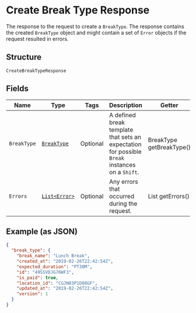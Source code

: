 
# Create Break Type Response

The response to the request to create a `BreakType`. The response contains
the created `BreakType` object and might contain a set of `Error` objects if
the request resulted in errors.

## Structure

`CreateBreakTypeResponse`

## Fields

| Name | Type | Tags | Description | Getter |
|  --- | --- | --- | --- | --- |
| `BreakType` | [`BreakType`](/doc/models/break-type.md) | Optional | A defined break template that sets an expectation for possible `Break`<br>instances on a `Shift`. | BreakType getBreakType() |
| `Errors` | [`List<Error>`](/doc/models/error.md) | Optional | Any errors that occurred during the request. | List<Error> getErrors() |

## Example (as JSON)

```json
{
  "break_type": {
    "break_name": "Lunch Break",
    "created_at": "2019-02-26T22:42:54Z",
    "expected_duration": "PT30M",
    "id": "49SSVDJG76WF3",
    "is_paid": true,
    "location_id": "CGJN03P1D08GF",
    "updated_at": "2019-02-26T22:42:54Z",
    "version": 1
  }
}
```

